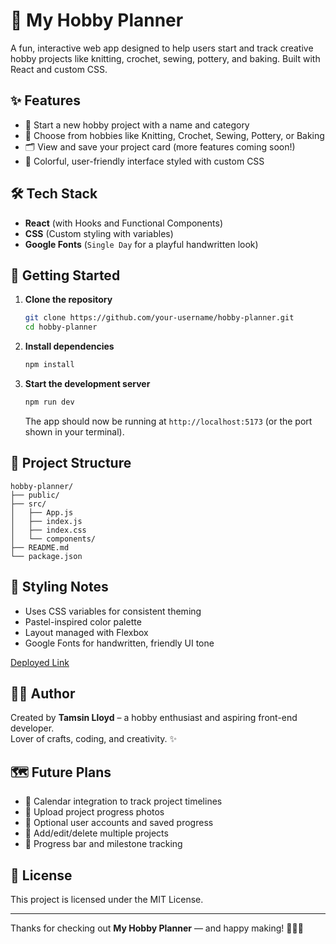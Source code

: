 # 🎨 My Hobby Planner

A fun, interactive web app designed to help users start and track creative hobby projects like knitting, crochet, sewing, pottery, and baking. Built with React and custom CSS.

## ✨ Features

- 🎯 Start a new hobby project with a name and category  
- 🧶 Choose from hobbies like Knitting, Crochet, Sewing, Pottery, or Baking  
- 🗂️ View and save your project card (more features coming soon!)  
- 🎨 Colorful, user-friendly interface styled with custom CSS

## 🛠️ Tech Stack

- **React** (with Hooks and Functional Components)  
- **CSS** (Custom styling with variables)  
- **Google Fonts** (`Single Day` for a playful handwritten look)  

## 🚀 Getting Started

1. **Clone the repository**

   ```bash
   git clone https://github.com/your-username/hobby-planner.git
   cd hobby-planner
   ```

2. **Install dependencies**

   ```bash
   npm install
   ```

3. **Start the development server**

   ```bash
   npm run dev
   ```

   The app should now be running at `http://localhost:5173` (or the port shown in your terminal).

## 📁 Project Structure

```
hobby-planner/
├── public/
├── src/
│   ├── App.js
│   ├── index.js
│   ├── index.css
│   └── components/
├── README.md
└── package.json
```

## 🎨 Styling Notes

- Uses CSS variables for consistent theming
- Pastel-inspired color palette
- Layout managed with Flexbox
- Google Fonts for handwritten, friendly UI tone

[Deployed Link](https://react-hobby-planner.netlify.app/)

## 🧑‍💻 Author

Created by **Tamsin Lloyd** – a hobby enthusiast and aspiring front-end developer.  
Lover of crafts, coding, and creativity. ✨

## 🗺️ Future Plans

- 📅 Calendar integration to track project timelines  
- 📸 Upload project progress photos  
- 🔐 Optional user accounts and saved progress  
- 🧩 Add/edit/delete multiple projects  
- 🎯 Progress bar and milestone tracking

## 📄 License

This project is licensed under the MIT License.

---

Thanks for checking out **My Hobby Planner** — and happy making! 🧵🧶🍰
```
